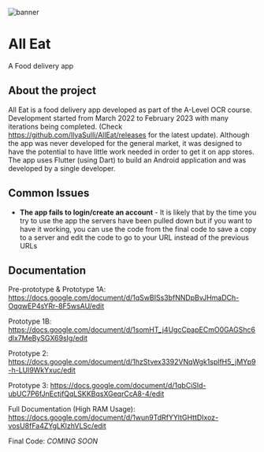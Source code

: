 ![banner](https://user-images.githubusercontent.com/81645040/207942918-19d81b1d-c89e-4d22-a809-eb79807b3059.png)

# All Eat
A Food delivery app

## About the project
All Eat is a food delivery app developed as part of the A-Level OCR course. Development started from March 2022 to February 2023 with many iterations being completed. (Check https://github.com/IlyaSulli/AllEat/releases for the latest update). Although the app was never developed for the general market, it was designed to have the potential to have little work needed in order to get it on app stores. The app uses Flutter (using Dart) to build an Android application and was developed by a single developer.

## Common Issues
- **The app fails to login/create an account** - It is likely that by the time you try to use the app the servers have been pulled down but if you want to have it working, you can use the code from the final code to save a copy to a server and edit the code to go to your URL instead of the previous URLs

## Documentation

Pre-prototype & Prototype 1A: https://docs.google.com/document/d/1qSwBISs3bfNNDpBvJHmaDCh-OqqwEP4sYRr-8F5wsAU/edit

Prototype 1B: https://docs.google.com/document/d/1somHT_j4UgcCpapECmO0GAGShc6dlx7MeBySGX69sIg/edit

Prototype 2: https://docs.google.com/document/d/1hzStvex3392VNqWgk1splfH5_jMYp9-h-LUl9WkYxuc/edit

Prototype 3: https://docs.google.com/document/d/1qbCiSld-ubUC7P6fJnEctjfQqLSKKBqsXGeqrCcA8-4/edit

Full Documentation (High RAM Usage): https://docs.google.com/document/d/1wun9TdRfYYltGHttDIxoz-vosU8fFa4ZYgLKlzhVLSc/edit

Final Code: *COMING SOON*
